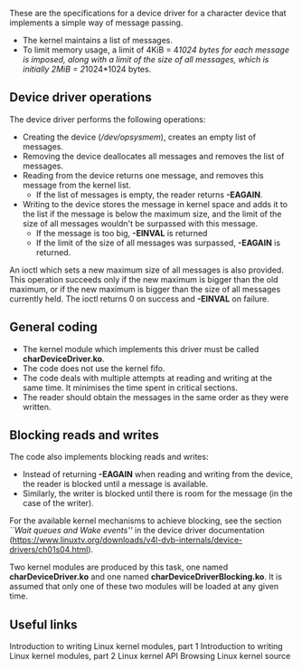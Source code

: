 
These are the specifications for a device driver for a character device that implements a simple way of message passing. 
* The kernel maintains a list of messages. 
* To limit memory usage, a limit of 4KiB = 4*1024 bytes for each message is imposed, along with a limit of the size of all messages, which is initially 2MiB = 2*1024*1024 bytes.

## Device driver operations

The device driver performs the following operations:

- Creating the device (*/dev/opsysmem*), creates an empty list of messages.
- Removing the device deallocates all messages and removes the list of messages.
- Reading from the device returns one message, and removes this message from the kernel list. 
    - If the list of messages is empty, the reader returns **-EAGAIN**.
- Writing to the device stores the message in kernel space and adds it to the list if the message is below the maximum size, and the limit of the size of all messages wouldn't be surpassed with this message. 
    - If the message is too big, **-EINVAL** is returned
    - If the limit of the size of all messages was surpassed, **-EAGAIN** is returned.

An ioctl which sets a new maximum size of all messages is also provided. This operation succeeds only if the new maximum is bigger than the old maximum, or if the new maximum is bigger than the size of all messages currently held. The ioctl returns 0 on success and **-EINVAL** on failure.

## General coding
- The kernel module which implements this driver must be called **charDeviceDriver.ko**.
- The code does not use the kernel fifo.
- The code deals with multiple attempts at reading and writing at the same time. It minimises the time spent in critical sections. 
- The reader should obtain the messages in the same order as they were written.

## Blocking reads and writes 
The code also implements blocking reads and writes:
- Instead of returning **-EAGAIN** when reading and writing from the device, the reader is blocked until a message is available. 
- Similarly, the writer is blocked until there is room for the message (in the case of the writer). 

For the available kernel mechanisms to achieve blocking, see the section *``Wait queues and Wake events''* in the device driver documentation (https://www.linuxtv.org/downloads/v4l-dvb-internals/device-drivers/ch01s04.html). 

Two kernel modules are produced by this task, one named **charDeviceDriver.ko** and one named **charDeviceDriverBlocking.ko**. It is assumed that only one of these two modules will be loaded at any given time.

## Useful links
Introduction to writing Linux kernel modules, part 1
Introduction to writing Linux kernel modules, part 2
Linux kernel API
Browsing Linux kernel source
